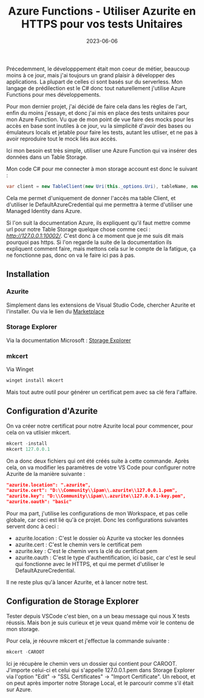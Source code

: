 ﻿---
layout: post
title: Azure Functions - Utiliser Azurite en HTTPS pour vos tests Unitaires
date: 2023-06-06
categories: [ "Azure", "Function" ]
comments_id: 177 
---

Précedemment, le développpement était mon coeur de métier, beaucoup moins à ce jour, mais j'ai toujours un grand plaisir à développer des applications. La plupart de celles ci sont basés sur du serverless. Mon langage de prédilection est le C# donc tout naturellement j'utilise Azure Functions pour mes développements.

Pour mon dernier projet, j'ai décidé de faire cela dans les règles de l'art, enfin du moins j'essaye, et donc j'ai mis en place des tests unitaires pour mon Azure Function. Vu que de mon point de vue faire des mocks pour les accès en base sont inutiles à ce jour, vu la simplicité d'avoir des bases ou émulateurs locals et jetable pour faire les tests, autant les utliser, et ne pas à avoir reproduire tout le mock liés aux accès.

Ici mon besoin est très simple, utiliser une Azure Function qui va insérer des données dans un Table Storage.

Mon code C# pour me connecter à mon storage account est donc le suivant : 

```csharp
var client = new TableClient(new Uri(this._options.Uri), tableName, new DefaultAzureCredential());
```

Cela me permet d'uniquement de donner l'accès ma table Client, et d'utiliser le DefaultAzureCredential qui me permettra à terme d'utiliser une Managed Identity dans Azure.

Si l'on suit la documentation Azure, ils expliquent qu'il faut mettre comme url pour notre Table Storage quelque chose comme ceci : *http://127.0.0.1:10002/*. C'est donc à ce moment que je me suis dit mais pourquoi pas https. Si l'on regarde la suite de la documentation ils expliquent comment faire, mais mettons cela sur le compte de la fatigue, ça ne fonctionne pas, donc on va le faire ici pas à pas.

## Installation

### Azurite

Simplement dans les extensions de Visual Studio Code, chercher Azurite et l'installer.
Ou via le lien du [Marketplace](https://marketplace.visualstudio.com/items?itemName=Azurite.azurite)

### Storage Explorer

Via la documentation Microsoft : [Storage Explorer](https://azure.microsoft.com/en-us/products/storage/storage-explorer/)

### mkcert

Via Winget

```powershell
winget install mkcert
```

Mais tout autre outil pour générer un certificat pem avec sa clé fera l'affaire.

## Configuration d'Azurite

On va créer notre certificat pour notre Azurite local pour commencer, pour cela on va utlisier mkcert.

```powershell
mkcert -install
mkcert 127.0.0.1
```

On a donc deux fichiers qui ont été créés suite à cette commande.
Après cela, on va modifier les paramètres de votre VS Code pour configurer notre Azurite de la manière suivante : 

```json
"azurite.location": ".azurite",
"azurite.cert": "D:\\Community\\ipam\\.azurite\\127.0.0.1.pem",
"azurite.key": "D:\\Community\\ipam\\.azurite\\127.0.0.1-key.pem",
"azurite.oauth": "basic"
```

Pour ma part, j'utilise les configurations de mon Workspace, et pas celle globale, car ceci est lié qu'à ce projet. Donc les configurations suivantes servent donc à ceci :

- azurite.location : C'est le dossier où Azurite va stocker les données
- azurite.cert : C'est le chemin vers le certificat pem
- azurite.key : C'est le chemin vers la clé du certificat pem
- azurite.oauth : C'est le type d'authentification, ici basic, car c'est le seul qui fonctionne avec le HTTPS, et qui me permet d'utiliser le DefaultAzureCredential.

Il ne reste plus qu'à lancer Azurite, et à lancer notre test.

## Configuration de Storage Explorer

Tester depuis VSCode c'est bien, on a un beau message qui nous X tests réussis. Mais bon je suis curieux et je veux quand même voir le contenu de mon storage.

Pour cela, je réouvre mkcert et j'effectue la commande suivante :

```powershell
mkcert -CAROOT
```

Ici je récupère le chemin vers un dossier qui contient pour CAROOT. J'importe celui-ci et celui qui s'appelle 127.0.0.1.pem dans Storage Explorer via l'option "Edit" -> "SSL Certificates" -> "Import Certificate". Un reboot, et on peut après importer notre Storage Local, et le parcourir comme s'il était sur Azure.
